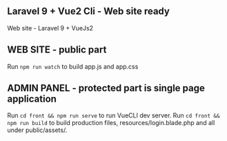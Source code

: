 ## Laravel 9 + Vue2 Cli - Web site ready
Web site - Laravel 9 + VueJs2

## WEB SITE - public part
Run `npm run watch` to build app.js and app.css

## ADMIN PANEL - protected part is single page application
Run `cd front && npm run serve` to run VueCLI dev server.
Run `cd front && npm run build` to build production files, resources/login.blade.php and all under public/assets/.
